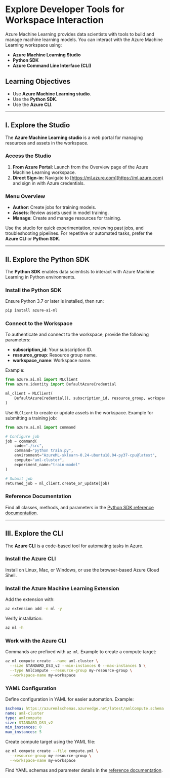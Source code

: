 # Explore Developer Tools for Workspace Interaction
Azure Machine Learning provides data scientists with tools to build and manage machine learning models. You can interact with the Azure Machine Learning workspace using:

- **Azure Machine Learning Studio**
- **Python SDK**
- **Azure Command Line Interface (CLI)**

## Learning Objectives
- Use **Azure Machine Learning studio**.
- Use the **Python SDK**.
- Use the **Azure CLI**.

---

## I. Explore the Studio
The **Azure Machine Learning studio** is a web portal for managing resources and assets in the workspace.

### Access the Studio
1. **From Azure Portal**: Launch from the Overview page of the Azure Machine Learning workspace.
2. **Direct Sign-in**: Navigate to [https://ml.azure.com](https://ml.azure.com) and sign in with Azure credentials.

### Menu Overview
- **Author**: Create jobs for training models.
- **Assets**: Review assets used in model training.
- **Manage**: Create and manage resources for training.

Use the studio for quick experimentation, reviewing past jobs, and troubleshooting pipelines. For repetitive or automated tasks, prefer the **Azure CLI** or **Python SDK**.

---

## II. Explore the Python SDK
The **Python SDK** enables data scientists to interact with Azure Machine Learning in Python environments.

### Install the Python SDK
Ensure Python 3.7 or later is installed, then run:

```bash
pip install azure-ai-ml
```

### Connect to the Workspace
To authenticate and connect to the workspace, provide the following parameters:
- **subscription_id**: Your subscription ID.
- **resource_group**: Resource group name.
- **workspace_name**: Workspace name.

Example:

```python
from azure.ai.ml import MLClient
from azure.identity import DefaultAzureCredential

ml_client = MLClient(
    DefaultAzureCredential(), subscription_id, resource_group, workspace_name
)
```

Use `MLClient` to create or update assets in the workspace. Example for submitting a training job:

```python
from azure.ai.ml import command

# Configure job
job = command(
    code="./src",
    command="python train.py",
    environment="AzureML-sklearn-0.24-ubuntu18.04-py37-cpu@latest",
    compute="aml-cluster",
    experiment_name="train-model"
)

# Submit job
returned_job = ml_client.create_or_update(job)
```

### Reference Documentation
Find all classes, methods, and parameters in the [Python SDK reference documentation](https://learn.microsoft.com/en-us/python/api/overview/azure/ml/?view=azure-python).

---

## III. Explore the CLI
The **Azure CLI** is a code-based tool for automating tasks in Azure.

### Install the Azure CLI
Install on Linux, Mac, or Windows, or use the browser-based Azure Cloud Shell.

### Install the Azure Machine Learning Extension
Add the extension with:

```bash
az extension add -n ml -y
```

Verify installation:

```bash
az ml -h
```

### Work with the Azure CLI
Commands are prefixed with `az ml`. Example to create a compute target:

```bash
az ml compute create --name aml-cluster \
  --size STANDARD_DS3_v2 --min-instances 0 --max-instances 5 \
  --type AmlCompute --resource-group my-resource-group \
  --workspace-name my-workspace
```

### YAML Configuration
Define configuration in YAML for easier automation. Example:

```yaml
$schema: https://azuremlschemas.azureedge.net/latest/amlCompute.schema.json 
name: aml-cluster
type: amlcompute
size: STANDARD_DS3_v2
min_instances: 0
max_instances: 5
```

Create compute target using the YAML file:

```bash
az ml compute create --file compute.yml \
  --resource-group my-resource-group \
  --workspace-name my-workspace
```

Find YAML schemas and parameter details in the [reference documentation](https://learn.microsoft.com/en-us/azure/machine-learning/).
